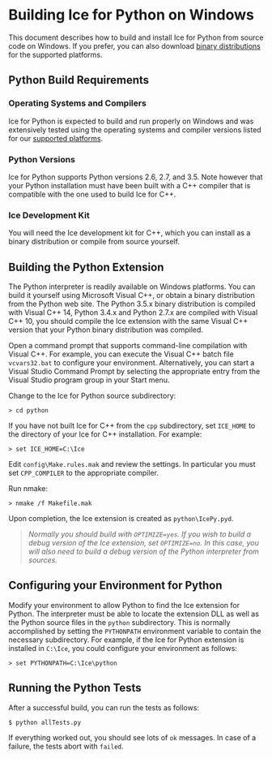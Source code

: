 # Building Ice for Python on Windows

This document describes how to build and install Ice for Python from source code
on Windows. If you prefer, you can also download [binary distributions][1] for
the supported platforms.

## Python Build Requirements

### Operating Systems and Compilers

Ice for Python is expected to build and run properly on Windows and was
extensively tested using the operating systems and compiler versions listed for
our [supported platforms][2].

### Python Versions

Ice for Python supports Python versions 2.6, 2.7, and 3.5. Note however that
your Python installation must have been built with a C++ compiler that is
compatible with the one used to build Ice for C++.

### Ice Development Kit

You will need the Ice development kit for C++, which you can install as a binary
distribution or compile from source yourself.

## Building the Python Extension

The Python interpreter is readily available on Windows platforms. You can build
it yourself using Microsoft Visual C++, or obtain a binary distribution from the
Python web site. The Python 3.5.x binary distribution is compiled with Visual
C++ 14, Python 3.4.x and Python 2.7.x are compiled with Visual C++ 10, you should
compile the Ice extension with the same Visual C++ version that your Python binary
distribution was compiled.

Open a command prompt that supports command-line compilation with Visual C++.
For example, you can execute the Visual C++ batch file `vcvars32.bat` to
configure your environment. Alternatively, you can start a Visual Studio Command
Prompt by selecting the appropriate entry from the Visual Studio program group
in your Start menu.

Change to the Ice for Python source subdirectory:

    > cd python

If you have not built Ice for C++ from the `cpp` subdirectory, set `ICE_HOME`
to the directory of your Ice for C++ installation. For example:

    > set ICE_HOME=C:\Ice

Edit `config\Make.rules.mak` and review the settings. In particular you must set
`CPP_COMPILER` to the appropriate compiler.

Run nmake:

    > nmake /f Makefile.mak

Upon completion, the Ice extension is created as `python\IcePy.pyd`.

> *Normally you should build with `OPTIMIZE=yes`. If you wish to build a debug
version of the Ice extension, set `OPTIMIZE=no`. In this case, you will also
need to build a debug version of the Python interpreter from sources.*

## Configuring your Environment for Python

Modify your environment to allow Python to find the Ice extension for Python.
The interpreter must be able to locate the extension DLL as well as the Python
source files in the `python` subdirectory. This is normally accomplished by
setting the `PYTHONPATH` environment variable to contain the necessary
subdirectory. For example, if the Ice for Python extension is installed in
`C:\Ice`, you could configure your environment as follows:

    > set PYTHONPATH=C:\Ice\python

## Running the Python Tests

After a successful build, you can run the tests as follows:

    $ python allTests.py

If everything worked out, you should see lots of `ok` messages. In case of a
failure, the tests abort with `failed`.

[1]: https://zeroc.com/downloads/ice
[2]: https://doc.zeroc.com/display/Ice36/Supported+Platforms+for+Ice+and+Ice+Touch+3.6.5
